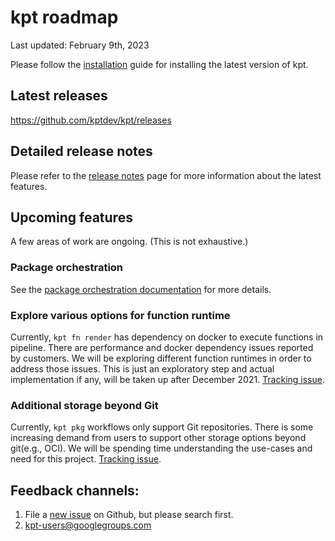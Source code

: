 # kpt roadmap

Last updated: February 9th, 2023

Please follow the [installation](https://kpt.dev/installation/) guide for installing the latest version of kpt.

## Latest releases

https://github.com/kptdev/kpt/releases

## Detailed release notes
Please refer to the [release notes] page for more information about the latest features.

## Upcoming features

A few areas of work are ongoing. (This is not exhaustive.)

### Package orchestration

See the [package orchestration documentation](https://docs.nephio.org/docs/porch/)
for more details.

### Explore various options for function runtime

Currently, `kpt fn render` has dependency on docker to execute functions in pipeline.
There are performance and docker dependency issues reported by customers. We will
be exploring different function runtimes in order to address those issues. This is
just an exploratory step and actual implementation if any, will be taken up after December 2021.
[Tracking issue](https://github.com/kptdev/kpt/issues/2567).

### Additional storage beyond Git

Currently, `kpt pkg` workflows only support Git repositories. There is some increasing
demand from users to support other storage options beyond git(e.g., OCI). We will
be spending time understanding the use-cases and need for this project. [Tracking issue](https://github.com/kptdev/kpt/issues/2300).

## Feedback channels:
1. File a [new issue] on Github, but please search first. 
1. kpt-users@googlegroups.com

[new issue]: https://github.com/kptdev/kpt/issues/new/choose
[The Kpt Book]: https://kpt.dev/book/
[apply chapter]: https://kpt.dev/book/06-apply/
[cli-utils]: https://github.com/kubernetes-sigs/cli-utils
[function catalog]: https://catalog.kpt.dev/
[kpt milestones]: https://github.com/kptdev/kpt/milestones
[migration guide]: https://kpt.dev/installation/migration
[release notes]: https://github.com/kptdev/kpt/releases
